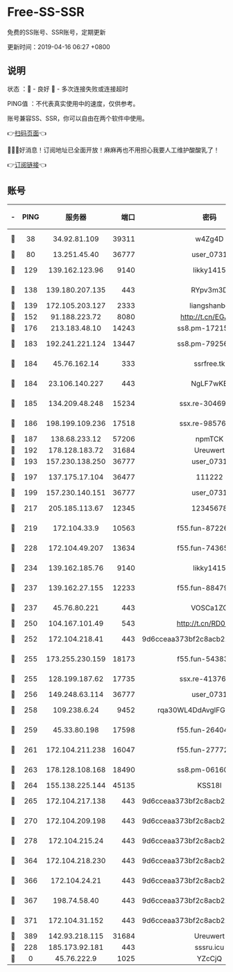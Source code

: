 # Free-SS-SSR

免费的SS账号、SSR账号，定期更新

更新时间：2019-04-16 06:27 +0800

## 说明

状态     ：🙂 - 良好 🙁 - 多次连接失败或连接超时

PING值   ：不代表真实使用中的速度，仅供参考。

账号兼容SS、SSR，你可以自由在两个软件中使用。

👉[扫码页面](https://liesauer.github.io/Free-SS-SSR/)👈

🎉🎉🎉好消息！订阅地址已全面开放！麻麻再也不用担心我要人工维护酸酸乳了！

👉[订阅链接](https://www.liesauer.net/yogurt/subscribe?ACCESS_TOKEN=DAYxR3mMaZAsaqUb)👈

## 账号

|-|PING|服务器|端口|密码|加密方式|区域|
|:----:|:----:|:-----:|-----:|:----:|:----:|:----:|
|🙂|38|34.92.81.109|39311|w4Zg4D|chacha20-ietf|US|
|🙂|80|13.251.45.40|36777|user_0731|chacha20|SG|
|🙂|129|139.162.123.96|9140|likky1415|aes-256-cfb|JP|
|🙂|138|139.180.207.135|443|RYpv3m3D|aes-256-cfb|JP|
|🙂|139|172.105.203.127|2333|liangshanbo|chacha20|JP|
|🙂|152|91.188.223.72|8080|http://t.cn/EGJIyrl|rc4-md5|RU|
|🙂|176|213.183.48.10|14243|ss8.pm-17215433|rc4-md5|RU|
|🙂|183|192.241.221.124|13447|ss8.pm-79256086|aes-256-cfb|US|
|🙂|184|45.76.162.14|333|ssrfree.tk|aes-256-cfb|SG|
|🙂|184|23.106.140.227|443|NgLF7wKB|aes-256-cfb|US|
|🙂|185|134.209.48.248|15234|ssx.re-30469029|aes-256-cfb|US|
|🙂|186|198.199.109.236|17518|ssx.re-98576674|aes-256-cfb|US|
|🙂|187|138.68.233.12|57206|npmTCK|rc4-md5|US|
|🙂|192|178.128.183.72|31684|Ureuwert|chacha20|US|
|🙂|193|157.230.138.250|36777|user_0731|chacha20|US|
|🙂|197|137.175.17.104|36477|111222|aes-256-cfb|US|
|🙂|199|157.230.140.151|36777|user_0731|chacha20|US|
|🙂|217|205.185.113.67|12345|12345678|aes-256-cfb|US|
|🙂|219|172.104.33.9|10563|f55.fun-87226397|aes-256-cfb|SG|
|🙂|228|172.104.49.207|13634|f55.fun-74365976|aes-256-cfb|SG|
|🙂|234|139.162.185.76|9140|likky1415|aes-256-cfb|DE|
|🙂|237|139.162.27.155|12233|f55.fun-88479608|aes-256-cfb|SG|
|🙂|237|45.76.80.221|443|VOSCa1ZG|aes-256-cfb|DE|
|🙂|250|104.167.101.49|543|http://t.cn/RD0D7sx|rc4-md5|CA|
|🙂|252|172.104.218.41|443|9d6cceaa373bf2c8acb22e60b6a58be6|aes-256-cfb|US|
|🙂|255|173.255.230.159|18173|f55.fun-54383530|aes-256-cfb|US|
|🙂|255|128.199.187.62|17735|ssx.re-41376346|aes-256-cfb|SG|
|🙂|256|149.248.63.114|36777|user_0731|chacha20|CA|
|🙂|258|109.238.6.24|9452|rqa30WL4DdAvgIFG6Fs3znzTa|aes-256-cfb|FR|
|🙂|259|45.33.80.198|17598|f55.fun-26404529|aes-256-cfb|US|
|🙂|261|172.104.211.238|16047|f55.fun-27772801|aes-256-cfb|US|
|🙂|263|178.128.108.168|18490|ss8.pm-06160004|aes-256-cfb|SG|
|🙂|264|155.138.225.144|45135|KSS18l|rc4-md5|US|
|🙂|265|172.104.217.138|443|9d6cceaa373bf2c8acb22e60b6a58be6|aes-256-cfb|US|
|🙂|270|172.104.209.198|443|9d6cceaa373bf2c8acb22e60b6a58be6|aes-256-cfb|US|
|🙂|278|172.104.215.24|443|9d6cceaa373bf2c8acb22e60b6a58be6|aes-256-cfb|US|
|🙂|364|172.104.218.230|443|9d6cceaa373bf2c8acb22e60b6a58be6|aes-256-cfb|US|
|🙂|366|172.104.24.21|443|9d6cceaa373bf2c8acb22e60b6a58be6|aes-256-cfb|US|
|🙂|367|198.74.58.40|443|9d6cceaa373bf2c8acb22e60b6a58be6|aes-256-cfb|US|
|🙂|371|172.104.31.152|443|9d6cceaa373bf2c8acb22e60b6a58be6|aes-256-cfb|US|
|🙂|389|142.93.218.115|31684|Ureuwert|chacha20|IN|
|🙂|228|185.173.92.181|443|sssru.icu|rc4-md5|RU|
|🙁|0|45.76.222.9|1025|YZcCjQ|rc4-md5|JP|
